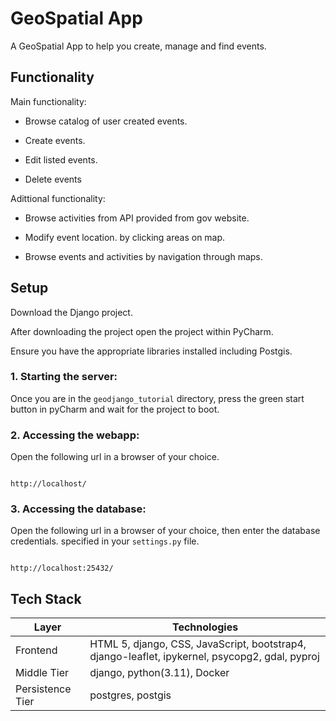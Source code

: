 
  

# GeoSpatial App

  

A GeoSpatial App to help you create, manage and find events.

  
  

## Functionality

  

Main functionality:

- Browse catalog of user created events.

- Create events.

- Edit listed events.

- Delete events

  
  
  

Adittional functionality:

- Browse activities from API provided from gov website.

- Modify event location. by clicking areas on map.

 - Browse events and activities by navigation through maps.




## Setup

  

Download the Django project.

 
After downloading the project open the project within PyCharm.

Ensure you have the appropriate libraries installed including Postgis.

  
  

### 1. Starting the server:

  

Once you are in the `geodjango_tutorial` directory, press the green start button in pyCharm and wait for the project to boot.


  
  

### 2. Accessing the webapp:

  

Open the following url in a browser of your choice.

  

```url

http://localhost/

```



### 3. Accessing the database:

  

Open the following url in a browser of your choice, then enter the database credentials. specified in your `settings.py` file.

  

```url

http://localhost:25432/

```

## Tech Stack

  

| Layer | Technologies |
|-----------------------|--------------------------|
| Frontend | HTML 5, django, CSS, JavaScript, bootstrap4, django-leaflet, ipykernel, psycopg2, gdal, pyproj |
| Middle Tier | django, python(3.11), Docker|
| Persistence Tier | postgres, postgis |
